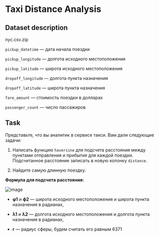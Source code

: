 # Taxi Distance Analysis

## Dataset description

nyc.csv.zip

`pickup_datetime` — дата начала поездки

`pickup_longitude` — долгота исходного местоположения

`pickup_latitude` — широта исходного местоположения

`dropoff_longitude` — долгота пункта назначения

`dropoff_latitude` — широта пункта назначения

`fare_amount` — стоимость поездки в долларах 

`passenger_count` — число пассажиров

## Task

Представьте, что вы аналитик в сервисе такси. Вам дали следующие задачи:

1. Написать функцию `haversine` для подсчета расстояния между пунктами отправления и прибытия для каждой поездки. Подсчитанное расстояние записать в новую колонку `distance`.


2. Найдите самую длинную поездку.


__Формула для подсчета расстояния:__

![image](https://user-images.githubusercontent.com/115822935/226465865-f2436a84-bd81-4326-903e-8552b8f32dca.png)

- __φ1__ и __ф2__ — широта исходного местоположения и широта пункта назначения в радианах,


- __λ1__ и __λ2__ — долгота исходного местоположения и долгота пункта назначения в радианах,


- __r__ — радиус сферы, будем считать его равным 6371
